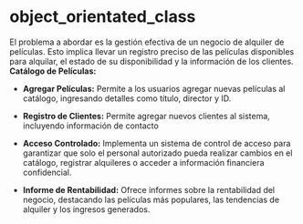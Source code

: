 # object_orientated_class

El problema a abordar es la gestión efectiva de un negocio de alquiler de películas. Esto implica llevar un registro preciso de las películas disponibles para alquilar, el estado de su disponibilidad y la información de los clientes. 
**Catálogo de Películas:**

-   **Agregar Películas:** Permite a los usuarios agregar nuevas películas al catálogo, ingresando detalles como título, director y ID.

-   **Registro de Clientes:** Permite agregar nuevos clientes al sistema, incluyendo información de contacto
- **Acceso Controlado:** Implementa un sistema de control de acceso para garantizar que solo el personal autorizado pueda realizar cambios en el catálogo, registrar alquileres o acceder a información financiera confidencial.
- **Informe de Rentabilidad:** Ofrece informes sobre la rentabilidad del negocio, destacando las películas más populares, las tendencias de alquiler y los ingresos generados.
